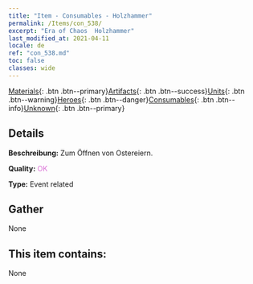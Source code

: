 ```yaml
---
title: "Item - Consumables - Holzhammer"
permalink: /Items/con_538/
excerpt: "Era of Chaos  Holzhammer"
last_modified_at: 2021-04-11
locale: de
ref: "con_538.md"
toc: false
classes: wide
---
```

 [Materials](/de/Items/){: .btn .btn--primary}[Artifacts](/de/Items/Artifacts/){: .btn .btn--success}[Units](/de/Items/Units/){: .btn .btn--warning}[Heroes](/de/Items/Heroes/){: .btn .btn--danger}[Consumables](/de/Items/Consumables/){: .btn .btn--info}[Unknown](/de/Items/Unknown/){: .btn .btn--primary}

## Details
 **Beschreibung:** Zum Öffnen von Ostereiern.

 **Quality:** <span style="color: #DA70D6">OK</span>

 **Type:** Event related

## Gather

  None

## This item contains:

  None

